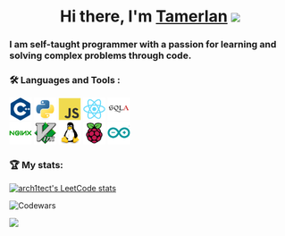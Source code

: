 <h1 align="center">Hi there, I'm <a href="#" target="_blank">Tamerlan</a> 
<img src="https://github.com/blackcater/blackcater/raw/main/images/Hi.gif" height="32"/></h1>
<h3 align="left">I am self-taught programmer with a passion for learning and solving complex problems through code.</h3>

### :hammer_and_wrench: Languages and Tools :

<div>
   <img src="https://github.com/devicons/devicon/blob/master/icons/cplusplus/cplusplus-plain.svg" title="cplusplus" alt="cplusplus" width="40" height="40"> 
   <img src="https://github.com/devicons/devicon/blob/master/icons/python/python-original.svg" title="Python" alt="Python" width="40" height="40"/>
   <img src="https://github.com/devicons/devicon/blob/master/icons/javascript/javascript-original.svg" title="Javascript" alt="Javascript" width="40" height="40"/>
   <img src="https://github.com/devicons/devicon/blob/master/icons/react/react-original.svg" title="React" alt="React" width="40" height="40">
   <img src="https://github.com/devicons/devicon/blob/master/icons/sqlalchemy/sqlalchemy-original.svg" title="SQLAlchemy" alt="SQLAlchemy" width="40" height="40">
</div>

<div>
   <img src="https://github.com/devicons/devicon/blob/master/icons/nginx/nginx-original.svg" title="Nginx" alt="Nginx" width="40" height="40"/>
   <img src="https://github.com/devicons/devicon/blob/master/icons/vim/vim-original.svg" title="Vim" alt="Vim" width="40" height="40"/>
   <img src="https://github.com/devicons/devicon/blob/master/icons/linux/linux-original.svg" title= "Linux" alt="Linux" width="40" height="40"/>
   <img src="https://github.com/devicons/devicon/blob/master/icons/raspberrypi/raspberrypi-original.svg" title="Raspberry Pi" alt="Raspberry Pi" width="40" height="40"/>
   <img src="https://github.com/devicons/devicon/blob/master/icons/arduino/arduino-original.svg" title="Arduino" alt="Arduino" width="40" height="40"/>
</div>

### 🏆 My stats:

[![arch1tect's LeetCode stats](https://leetcode-stats-six.vercel.app/api?username=arch1tect&theme=dark)](https://leetcode.com/arch1tect/)

![Codewars](https://www.codewars.com/users/arch1tect1/badges/large)

![](https://github-profile-summary-cards.vercel.app/api/cards/stats?username=arch1tect1&theme=dark)
